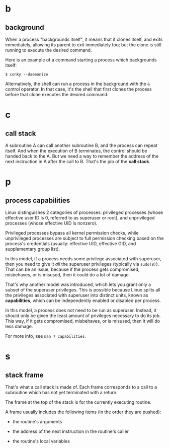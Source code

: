 # b
## background

When a process  "backgrounds itself", it means that it  clones itself, and exits
immediately, allowing its parent to exit immediately too; but the clone is still
running to execute the desired command.

Here is an example of a command starting a process which backgrounds itself:

    $ conky --daemonize

Alternatively,  the shell  can run  a  process in  the background  with the  `&`
control operator.   In that case, it's  the shell that first  clones the process
before that clone executes the desired command.

##
# c
## call stack

A subroutine A can call another subroutine B, and the process can repeat itself.
And when the execution of B terminates, the control should be handed back to the
A.  But we need a way to remember the address of the next instruction in A after
the call to B.  That's the job of the **call stack**.

##
# p
## process capabilities

Linux  distinguishes  2 categories  of  processes:  privileged processes  (whose
effective user  ID is  0, referred  to as superuser  or root),  and unprivileged
processes (whose effective UID is nonzero).

Privileged  processes bypass  all kernel  permission checks,  while unprivileged
processes  are  subject to  full  permission  checking  based on  the  process's
credentials  (usually: effective  UID,  effective GID,  and supplementary  group
list).

In this model, if a process needs some privilege associated with superuser, then
you need  to give it *all*  the superuser privileges (typically  via `sudo(8)`).
That can be an issue, because if the process gets compromised, misbehaves, or is
misused, then it could do a lot of damage.

That's why  another model  was introduced,  which lets you  grant only  a subset
of  the  superuser  privileges.   This  is possible  because  Linux  splits  all
the  privileges  associated  with  superuser   into  distinct  units,  known  as
**capabilities**, which can be independently enabled or disabled per process.

In this  model, a process  does not  need to be  run as superuser.   Instead, it
should only  be given the  least amount of privileges  necessary to do  its job.
This way,  if it gets  compromised, misbehaves, or is  misused, then it  will do
less damage.

For more info, see `man 7 capabilities`.

##
# s
## stack frame

That's what a call stack is made of.
Each frame corresponds  to a call to  a subroutine which has  not yet terminated
with a return.

The frame at the top of the stack is for the currently executing routine.

A frame usually includes the following items (in the order they are pushed):

   - the routine's arguments

   - the address of the next instruction in the routine's caller

   - the routine's local variables
